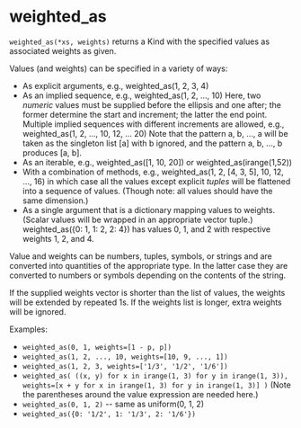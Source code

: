 # weighted_as

`weighted_as(*xs, weights)` returns a Kind with the specified values
as associated weights as given.

Values (and weights) can be specified in a variety of ways:
  + As explicit arguments, e.g.,  weighted_as(1, 2, 3, 4)
  + As an implied sequence, e.g., weighted_as(1, 2, ..., 10)
    Here, two *numeric* values must be supplied before the ellipsis and one after;
    the former determine the start and increment; the latter the end point.
    Multiple implied sequences with different increments are allowed,
    e.g., weighted_as(1, 2, ..., 10, 12, ... 20)
    Note that the pattern a, b, ..., a will be taken as the singleton list [a]
    with b ignored, and the pattern a, b, ..., b produces [a, b].
  + As an iterable, e.g., weighted_as([1, 10, 20]) or weighted_as(irange(1,52))
  + With a combination of methods, e.g.,
       weighted_as(1, 2, [4, 3, 5], 10, 12, ..., 16)
    in which case all the values except explicit *tuples* will be
    flattened into a sequence of values. (Though note: all values
    should have the same dimension.)
  + As a single argument that is a dictionary mapping values to weights.
    (Scalar values will be wrapped in an appropriate vector tuple.)
       weighted_as({0: 1, 1: 2, 2: 4})
    has values 0, 1, and 2 with respective weights 1, 2, and 4.

Value and weights can be numbers, tuples, symbols, or strings
and are converted into quantities of the appropriate type.
In the latter case they are converted to numbers or symbols 
depending on the contents of the string.

If the supplied weights vector is shorter than the list of values,
the weights will be extended by repeated 1s. If the weights list
is longer, extra weights will be ignored.

Examples:
 + `weighted_as(0, 1, weights=[1 - p, p])`
 + `weighted_as(1, 2, ..., 10, weights=[10, 9, ..., 1])`
 + `weighted_as(1, 2, 3, weights=['1/3', '1/2', '1/6'])`
 + `weighted_as( ((x, y) for x in irange(1, 3) for y in irange(1, 3)),
                 weights=[x + y for x in irange(1, 3) for y in irange(1, 3)] )`
   (Note the parentheses around the value expression are needed here.)
 + `weighted_as(0, 1, 2)`    -- same as uniform(0, 1, 2)
 + `weighted_as({0: '1/2', 1: '1/3', 2: '1/6'})`
 
